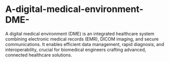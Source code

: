 # A-digital-medical-environment-DME-
A digital medical environment (DME) is an integrated healthcare system combining electronic medical records (EMR), DICOM﻿ imaging, and secure communications. It enables efficient data management, rapid diagnosis, and interoperability, crucial for biomedical engineers crafting advanced, connected healthcare solutions.
